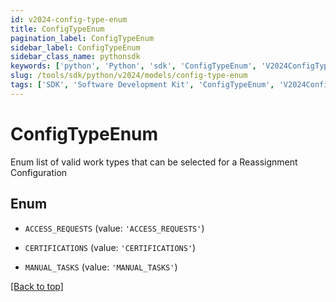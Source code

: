 ```yaml
---
id: v2024-config-type-enum
title: ConfigTypeEnum
pagination_label: ConfigTypeEnum
sidebar_label: ConfigTypeEnum
sidebar_class_name: pythonsdk
keywords: ['python', 'Python', 'sdk', 'ConfigTypeEnum', 'V2024ConfigTypeEnum'] 
slug: /tools/sdk/python/v2024/models/config-type-enum
tags: ['SDK', 'Software Development Kit', 'ConfigTypeEnum', 'V2024ConfigTypeEnum']
---
```


# ConfigTypeEnum

Enum list of valid work types that can be selected for a Reassignment Configuration

## Enum

* `ACCESS_REQUESTS` (value: `'ACCESS_REQUESTS'`)

* `CERTIFICATIONS` (value: `'CERTIFICATIONS'`)

* `MANUAL_TASKS` (value: `'MANUAL_TASKS'`)

[[Back to top]](#) 

